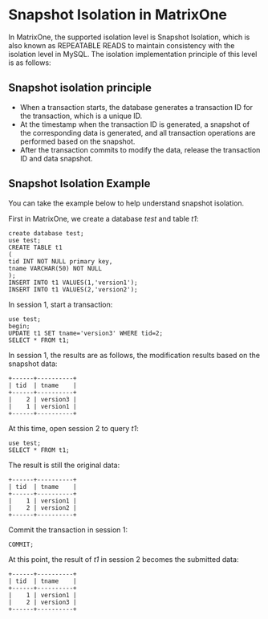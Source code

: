 # Snapshot Isolation in MatrixOne

In MatrixOne, the supported isolation level is Snapshot Isolation, which is also known as REPEATABLE READS to maintain consistency with the isolation level in MySQL. The isolation implementation principle of this level is as follows:

## Snapshot isolation principle

- When a transaction starts, the database generates a transaction ID for the transaction, which is a unique ID.
- At the timestamp when the transaction ID is generated, a snapshot of the corresponding data is generated, and all transaction operations are performed based on the snapshot.
- After the transaction commits to modify the data, release the transaction ID and data snapshot.

## Snapshot Isolation Example

You can take the example below to help understand snapshot isolation.

First in MatrixOne, we create a database *test* and table *t1*:

```
create database test;
use test;
CREATE TABLE t1
(
tid INT NOT NULL primary key,
tname VARCHAR(50) NOT NULL
);
INSERT INTO t1 VALUES(1,'version1');
INSERT INTO t1 VALUES(2,'version2');
```

In session 1, start a transaction:

```
use test;
begin;
UPDATE t1 SET tname='version3' WHERE tid=2;
SELECT * FROM t1;
```

In session 1, the results are as follows, the modification results based on the snapshot data:

```
+------+----------+
| tid  | tname    |
+------+----------+
|    2 | version3 |
|    1 | version1 |
+------+----------+
```

At this time, open session 2 to query *t1*:

```
use test;
SELECT * FROM t1;
```

The result is still the original data:

```
+------+----------+
| tid  | tname    |
+------+----------+
|    1 | version1 |
|    2 | version2 |
+------+----------+
```

Commit the transaction in session 1:

```
COMMIT;
```

At this point, the result of *t1* in session 2 becomes the submitted data:

```
+------+----------+
| tid  | tname    |
+------+----------+
|    1 | version1 |
|    2 | version3 |
+------+----------+
```
